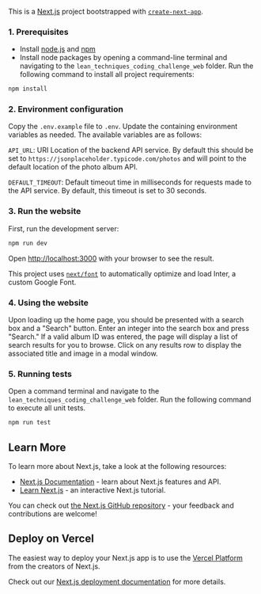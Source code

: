This is a [Next.js](https://nextjs.org/) project bootstrapped with [`create-next-app`](https://github.com/vercel/next.js/tree/canary/packages/create-next-app).

### 1. Prerequisites
- Install [node.js](https://nodejs.org/en) and [npm](https://www.npmjs.com/)
- Install node packages by opening a command-line terminal and navigating to the `lean_techniques_coding_challenge_web` folder. Run the following command to install all project requirements:
```bash
npm install
```
### 2. Environment configuration
Copy the `.env.example` file to `.env`. Update the containing environment variables as needed. The available variables are as follows:

`API_URL`: URI Location of the backend API service. By default this should be set to `https://jsonplaceholder.typicode.com/photos` and will point to the default location of the photo album API.

`DEFAULT_TIMEOUT`: Default timeout time in milliseconds for requests made to the API service. By default, this timeout is set to 30 seconds.

### 3. Run the website

First, run the development server:

```bash
npm run dev
```

Open [http://localhost:3000](http://localhost:3000) with your browser to see the result.

This project uses [`next/font`](https://nextjs.org/docs/basic-features/font-optimization) to automatically optimize and load Inter, a custom Google Font.

### 4. Using the website

Upon loading up the home page, you should be presented with a search box and a "Search" button. Enter an integer into the search box and press "Search." If a valid album ID was entered, the page will display a list of search results for you to browse. Click on any results row to display the associated title and image in a modal window.

### 5. Running tests

Open a command terminal and navigate to the `lean_techniques_coding_challenge_web` folder. Run the following command to execute all unit tests.

```bash
npm run test
```

## Learn More

To learn more about Next.js, take a look at the following resources:

- [Next.js Documentation](https://nextjs.org/docs) - learn about Next.js features and API.
- [Learn Next.js](https://nextjs.org/learn) - an interactive Next.js tutorial.

You can check out [the Next.js GitHub repository](https://github.com/vercel/next.js/) - your feedback and contributions are welcome!

## Deploy on Vercel

The easiest way to deploy your Next.js app is to use the [Vercel Platform](https://vercel.com/new?utm_medium=default-template&filter=next.js&utm_source=create-next-app&utm_campaign=create-next-app-readme) from the creators of Next.js.

Check out our [Next.js deployment documentation](https://nextjs.org/docs/deployment) for more details.
